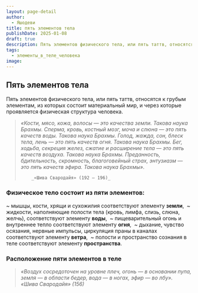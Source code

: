 ```yaml
---
layout: page-detail
author:
  - Яшодеви
title: пять элементов тела
publishDate: 2025-01-08
draft: true
description: Пять элементов физического тела, или пять таттв, относятся к грубым элементам, из которых состоит материальный мир, и через которые проявляется физическая структура человека.
tags:
  - элементы_в_теле_человека
image:
---
```

## Пять элементов тела 

Пять элементов физического тела, или пять таттв, относятся к грубым элементам, из которых состоит материальный мир, и через которые проявляется физическая структура человека.

> _«Кости, мясо, кожа, волосы — это качества земли. Такова наука Брахмы. Сперма, кровь, костный мозг, моча и слюна — это пять качеств воды. Такова наука Брахмы. Голод, жажда, сон, блеск тела, лень — это пять качеств огня. Такова наука Брахмы. Бег, ходьба, секреция желез, сжатие и расширение тела — это пять качеств воздуха. Такова наука Брахмы. Преданность, бдительность, скромность, благоговейный страх, энтузиазм — это пять качеств эфира. Такова наука Брахмы»._ 
> 
>         _«Шива Свародайя» (192 — 196)_ 

### Физическое тело состоит из пяти элементов: 

~ мышцы, кости, хрящи и сухожилия соответствуют элементу **земли**, 
~ жидкости, наполняющие полости тела (кровь, лимфа, слизь, слюна, желчь), соответствуют элементу **воды**, 
~ пищеварительный огонь и внутреннее тепло соответствуют элементу **огня**, 
~ дыхание, чувство осязания, нервные импульсы, циркуляция праны в каналах соответствуют элементу **ветра**, 
~ полости и пространство сознания в теле соответствуют элементу **пространства**. 

### Расположение пяти элементов в теле 

> _«Воздух сосредоточен на уровне плеч, огонь — в основании пупа, земля — в области бедер, вода — в ногах, эфир — во лбу»._
>  
>         _«Шива Свародайя» (156)_ 

